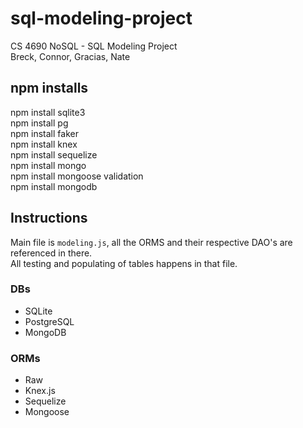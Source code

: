 # sql-modeling-project
CS 4690 NoSQL - SQL Modeling Project  
Breck, Connor, Gracias, Nate


## npm installs
npm install sqlite3  
npm install pg  
npm install faker  
npm install knex  
npm install sequelize  
npm install mongo  
npm install mongoose validation  
npm install mongodb  

## Instructions
Main file is `modeling.js`, all the ORMS and their respective DAO's are referenced in there.  
All testing and populating of tables happens in that file.


### DBs
- SQLite
- PostgreSQL
- MongoDB


### ORMs
- Raw  
- Knex.js  
- Sequelize  
- Mongoose
